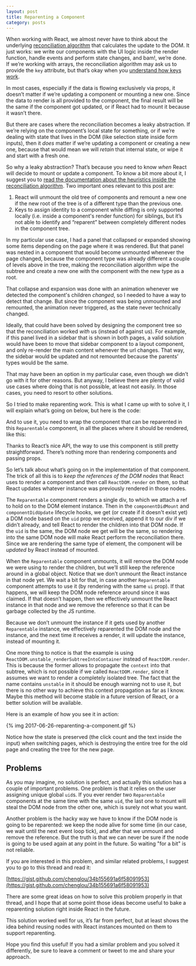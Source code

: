 ```yaml
---
layout: post
title: Reparenting a Component
category: posts
---
```


When working with React, we almost never have to think about the underlying [reconciliation algorithm](https://facebook.github.io/react/docs/reconciliation.html) that calculates the update to the DOM. It just works: we write our components with the UI logic inside the render function, handle events and perform state changes, and bam!, we’re done. If we’re working with arrays, the reconciliation algorithm may ask us to provide the `key` attribute, but that’s okay when you [understand how keys work](https://facebook.github.io/react/docs/lists-and-keys.html).

In most cases, especially if the data is flowing exclusively via props, it doesn’t matter if we’re updating a component or mounting a new one. Since the data to render is all provided to the component, the final result will be the same if the component got updated, or if React had to mount it because it wasn’t there.

But there are cases where the reconciliation becomes a leaky abstraction. If we’re relying on the component’s local state for something, or if we’re dealing with state that lives in the DOM (like selection state inside form inputs), then it _does_ matter if we’re updating a component or creating a new one, because that would mean we will _retain_ that internal state, or wipe it and start with a fresh one.

So why a leaky abstraction? That’s because you need to know _when_ React will decide to mount or update a component. To know a bit more about it, I suggest you to [read the documentation about the heuristics inside the reconciliation algorithm](TODO). Two important ones relevant to this post are:

1. React will unmount the old tree of components and remount a new one if the new root of the tree is of a different type than the previous one.
2. Keys to assign identity to a component while diffing is only supported locally (i.e. inside a component's render function) for siblings, but it’s not able to identify and “reparent” between completely different nodes in the component tree.

In my particular use case, I had a panel that collapsed or expanded showing some items depending on the page where it was rendered. But that panel was nested in a component that would become unmounted whenever the page changed, because the component type was already different a couple of levels above in the tree, making the reconciliation algorithm wipe the subtree and create a new one with the component with the new type as a root.

That collapse and expansion was done with an animation whenever we detected the component's children _changed_, so I needed to have a way to detect that change. But since the component was being unmounted and remounted, the animation never triggered, as the state never technically changed.

Ideally, that could have been solved by designing the component tree so that the reconciliation worked _with_ us (instead of against us). For example, if this panel lived in a sidebar that is shown in both pages, a valid solution would have been to move that sidebar component to a layout component, and only re-render the main content whenever the url changes. That way, the sidebar would be updated and not remounted because the parents’ types would be the same.

That may have been an option in my particular case, even though we didn’t go with it for other reasons. But anyway, I believe there are plenty of valid use cases where doing that is not possible, at least not easily. In those cases, you need to resort to other solutions.

So I tried to make reparenting work. This is what I came up with to solve it, I will explain what’s going on below, but here is the code:

<script src="https://gist.github.com/leoasis/e1d093141e5f22e4e1e346e6726dfa5b.js?file=01.js"></script>

And to use it, you need to wrap the component that can be reparented in this `Reparentable` component, in all the places where it should be rendered, like this:

<script src="https://gist.github.com/leoasis/e1d093141e5f22e4e1e346e6726dfa5b.js?file=02.js"></script>

Thanks to React’s nice API, the way to use this component is still pretty straightforward. There’s nothing more than rendering components and passing props.

So let’s talk about what’s going on in the implementation of that component. The trick of all this is to _keep the references of the DOM nodes_ that React uses to render a component and then call `ReactDOM.render` on them, so that React updates whatever instance was previously rendered in those nodes.

The `Reparentable` component renders a single div, to which we attach a ref to hold on to the DOM element instance. Then in the `componentDidMount` and `componentDidUpdate` lifecycle hooks, we get (or create if it doesn't exist yet) a DOM node based on the `uid` prop we received, append it to our div if we didn’t already, and tell React to render the children into that DOM node. If the `uid` is the same, the DOM node we get will be the same, so rendering into the same DOM node will make React perform the reconciliation there. Since we are rendering the same type of element, the component will be _updated_ by React instead of mounted.

When the `Reparentable` component unmounts, it will remove the DOM node we were using to render the children, but we’ll still keep the reference around in a global object. Notice that we don’t unmount the React instance in that node yet. We wait a bit for that, in case another `Reparentable` component attempts to use it (by rendering with the same `ui` prop). If that happens, we will keep the DOM node reference around since it was claimed. If that doesn’t happen, then we effectively unmount the React instance in that node and we remove the reference so that it can be garbage collected by the JS runtime.

Because we don’t unmount the instance if it gets used by another `Reparentable` instance, we effectively reparented the DOM node and the instance, and the next time it receives a render, it will update the instance, instead of mounting it.

One more thing to notice is that the example is using `ReactDOM.unstable_renderSubtreeIntoContainer` instead of `ReactDOM.render`. This is because the former allows to propagate the `context` into that subtree, which is not possible if we called `ReactDOM.render`, since it assumes we want to render a completely isolated tree. The fact that the name contains `unstable` in it should be enough warning not to use it, but there is no other way to achieve this context propagation as far as I know. Maybe this method will become stable in a future version of React, or a better solution will be available.

Here is an example of how you see it in action:

{% img 2017-06-26-reparenting-a-component.gif %}

Notice how the state is preserved (the click count and the text inside the input) when switching pages, which is destroying the entire tree for the old page and creating the tree for the new page.

## Problems

As you may imagine, no solution is perfect, and actually this solution has a couple of important problems. One problem is that it relies on the user assigning unique global `uid`s. If you ever render two `Reparentable` components at the same time with the same `uid`, the last one to mount will steal the DOM node from the other one, which is surely not what you want.

Another problem is the hacky way we have to know if the DOM node is going to be reparented: we keep the node alive for some time (in our case, we wait until the next event loop tick), and after that we unmount and remove the reference. But the truth is that we can never be sure if the node is going to be used again at any point in the future. So waiting "for a bit" is not reliable.

If you are interested in this problem, and similar related problems, I suggest you to go to this thread and read it:

[https://gist.github.com/chenglou/34b155691a6f58091953](https://gist.github.com/chenglou/34b155691a6f58091953)

There are some great ideas on how to solve this problem properly in that thread, and I hope that at some point those ideas become useful to bake a reparenting solution right inside React in the future.

This solution worked well for us, it’s far from perfect, but at least shows the idea behind reusing nodes with React instances mounted on them to support reparenting.

Hope you find this useful! If you had a similar problem and you solved it differently, be sure to leave a comment or tweet to me and share your approach.
